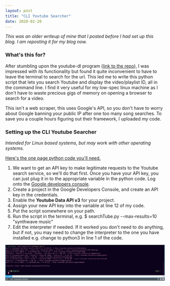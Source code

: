 ```yaml
---
layout: post
title: "CLI Youtube Searcher"
date: 2020-02-20
---
```

_This was an older writeup of mine that I posted before I had set up this blog.
I am reposting it for my blog now._

### What's this for?

After stumbling upon the youtube-dl program ([link to the
repo](https://github.com/ytdl-org/youtube-dl)), I was impressed with its
functionality but found it quite inconvenient to have to leave the terminal to
search for the url. This led me to write this python script that lets you search
Youtube and display the video/playlist ID, all in the command line.
I find it very useful for my low-spec linux machine as I don't have to waste
precious gigs of memory on opening a browser to search for a video.

This isn't a web scraper, this uses Google's API, so you don't have to worry
about Google banning your public IP after one too many song searches.
To save you a couple hours figuring out their framework, I uploaded my code.

### Setting up the CLI Youtube Searcher

_Intended for Linux based systems, but may work with other operating systems._

[Here's the one page python code you'll need.](https://gist.github.com/thevirtuoso1973/fb2cae15f8fd35e2c2887b6723015aef)

1.  We want to get an API key to make legitimate requests to the Youtube search
    service, so we'll do that first. Once you have your API key, you can just
    plug it in to the appropriate variable in the python code. Log onto the [Google developers console](https://console.developers.google.com).
2.  Create a project in the Google Developers Console, and create an API key in
    the credentials.
3.  Enable the **Youtube Data API v3** for your project.
4.  Assign your new API key into the variable at line 12 of my code.
5.  Put the script somewhere on your path.
6.  Run the script in the terminal, e.g. $ searchTube.py --max-results=10 "synthwave music"
7.  Edit the interpreter if needed. If it worked you don't need to do anything,
    but if not, you may need to change the interpreter to the one you have
    installed e.g. change to python3 in line 1 of the code.

![Screenshot of usage](/assets/searchTubeScreenshot.png/)

